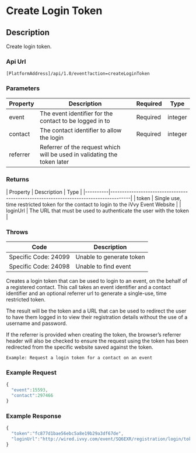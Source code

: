 # Create Login Token

## Description

Create login token.

### Api Url

`[PlatformAddress]/api/1.0/event?action=createLoginToken`

### Parameters

| Property | Description | Required | Type |
|----------|--------------------------------------------------------------------------|----------|---------|
| event    | The event identifier for the contact to be logged in to                  | Required | integer |
| contact  | The contact identifier to allow the login                                | Required | integer |
| referrer | Referrer of the request which will be used in validating the token later |          |         |

### Returns

| Property | Description | Type |
|----------|--------------------------------------------------------------------------------------|
| token    | Single use, time restricted token for the contact to login to the iVvy Event Website |
| loginUrl | The URL that must be used to authenticate the user with the token                    |

### Throws

| Code | Description |
|----------------------|--------------------------|
| Specific Code: 24099 | Unable to generate token |
| Specific Code: 24098 | Unable to find event     |

Creates a login token that can be used to login to an event, on the behalf of a
registered contact. This call takes an event identifier and a contact identifier
and an optional referrer url to generate a single-use, time restricted token.

The result will be the token and a URL that can be used to redirect the user to
have them logged in to view their registration details without the use of a
username and password.

If the referrer is provided when creating the token, the browser’s referrer
header will also be checked to ensure the request using the token has been
redirected from the specific website saved against the token.

`Example: Request a login token for a contact on an event`

### Example Request

```javascript  
{
  "event":15593,
  "contact":297466
}
```

### Example Response

```javascript  
{
  "token":"fc877d1bae56ebc5a8e19b29a3df67de",
  "loginUrl":"http://wired.ivvy.com/event/SQ6EXR/registration/login/token?t=fc877d1bae56ebc5a8e19b29a3df67de&contact=297466"
}
```
